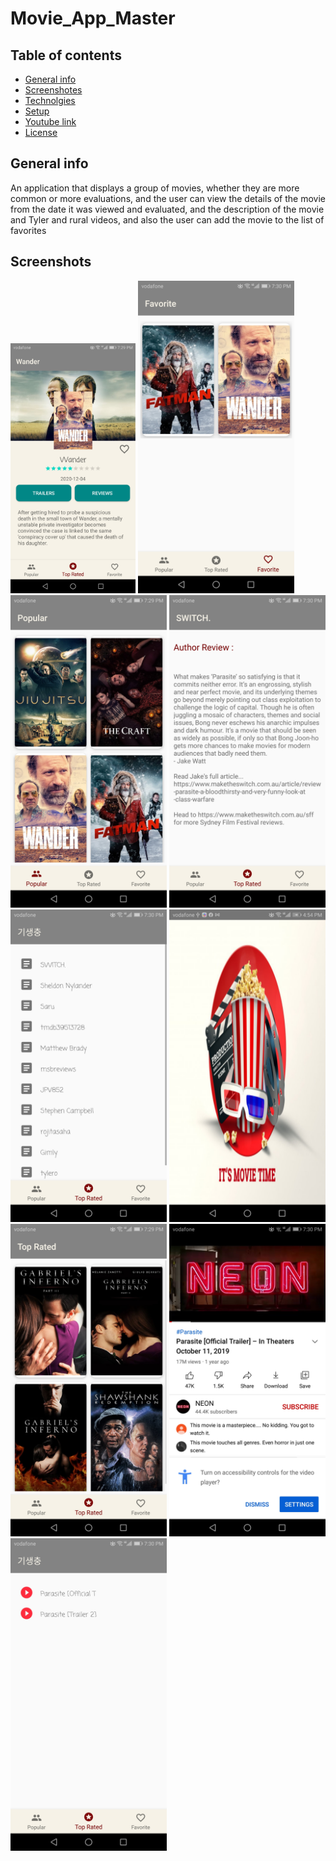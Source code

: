# Movie_App_Master
## Table of contents
- [General info](#General-info)
- [Screenshotes](#Screenshotes) 
- [Technolgies](#Technolgies)
- [Setup](#Setup)
- [Youtube link](#Youtube-link) 
- [License](#Licence)
## General info
An application that displays a group of movies, whether they are more common or more evaluations, and the user can view the details of the movie from the date it was viewed and evaluated, and the description of the movie and Tyler and rural videos, and also the user can add the movie to the list of favorites
## Screenshots
<img src="/images/DetailsScreen.jpg" width="200"/>
<img src="/images/FavoriteMoviesScreen.jpg" width="250">
<img src="/images/PopularMoviesScreen.jpg" width="250">
<img src="/images/ReviewContentScreen.jpg" width="250">
<img src="/images/ReviewsMoviesScreen.jpg" width="250">
<img src="/images/SplashScreen.jpg" width="250">
<img src="/images/TopRatedMoviesScreen.jpg" width="250">
<img src="/images/TrailerContentScreen.jpg" width="250">
<img src="/images/TrailersMoviesScreen.jpg" width="250">

